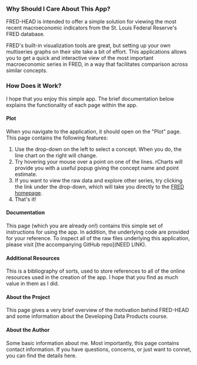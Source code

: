 <h3>Why Should I Care About This App?</h3>

FRED-HEAD is intended to offer a simple solution for viewing the most recent macroeconomic indicators from the St. Louis Federal Reserve's FRED database. 

FRED's built-in visualization tools are great, but setting up your own multiseries graphs on their site take a bit of effort. This applications allows you to get a quick and interactive view of the most important macroeconomic series in FRED, in a way that facilitates comparison across similar concepts.  

<h3>How Does it Work?</h3>

I hope that you enjoy this simple app. The brief documentation below explains the functionality of each page within the app.

<h4>Plot</h4>

When you navigate to the application, it should open on the "Plot" page. This page contains the following features:

1. Use the drop-down on the left to select a concept. When you do, the line chart on the right will change.
2. Try hovering your mouse over a point on one of the lines. rCharts will provide you with a useful popup giving the concept name and point estimate.
3. If you want to view the raw data and explore other series, try clicking the link under the drop-down, which will take you directly to the [FRED homepage](http://research.stlouisfed.org/fred2/).
4. That's it!

<h4>Documentation</h4>
This page (which you are already on!) contains this simple set of instructions for using the app. In addition, the underlying code are provided for your reference. To inspect all of the raw files underlying this application, please visit [the accompanying GitHub repo](NEED LINK).

<h4>Additional Resources</h4>

This is a bibliography of sorts, used to store references to all of the online resources used in the creation of the app. I hope that you find as much value in them as I did.

<h4>About the Project</h4>

This page gives a very brief overview of the motivation behind FRED-HEAD and some information about the Developing Data Products course. 

<h4>About the Author</h4>

Some basic information about me. Most importantly, this page contains contact information. If you have questions, concerns, or just want to connet, you can find the details here.












